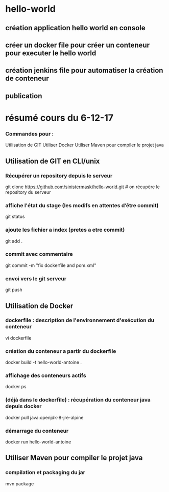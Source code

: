 # hello-world
## création application hello world en console
## créer un docker file pour créer un conteneur pour executer le hello world
## création jenkins file pour automatiser la création de conteneur
## publication

# résumé cours du 6-12-17
### Commandes pour :
Utilisation de GIT
Utiliser Docker
Utiliser Maven pour  compiler le projet java


## Utilisation de GIT en CLI/unix

### Récupérer un repository depuis le serveur
git clone https://github.com/sinistermask/hello-world.git # on récupère le repository du serveur
### affiche l'état du stage (les modifs en attentes d’être commit)
git status
### ajoute les fichier a index (pretes a etre commit)
git add .  
### commit avec commentaire
git commit -m "fix dockerfile and pom.xml" 
### envoi vers le git serveur
git push


## Utilisation de Docker

### dockerfile : description de  l'environnement d'exécution du conteneur
vi dockerfile
### création du conteneur a partir du dockerfile
docker build -t hello-world-antoine .
### affichage des conteneurs actifs
docker ps
### (déjà dans le dockerfile) : récupération du conteneur java depuis docker
docker pull java:openjdk-8-jre-alpine
### démarrage du conteneur
docker run hello-world-antoine


## Utiliser Maven pour  compiler le projet java

### compilation et packaging du jar
mvn package
